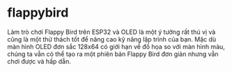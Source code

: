 # flappybird
 Làm trò chơi Flappy Bird trên ESP32 và OLED là một ý tưởng rất thú vị và cũng là một thử thách tốt để nâng cao kỹ năng lập trình của bạn. Mặc dù màn hình OLED đơn sắc 128x64 có giới hạn về đồ họa so với màn hình màu, chúng ta vẫn có thể tạo ra một phiên bản Flappy Bird đơn giản nhưng vẫn chơi được và hấp dẫn.
